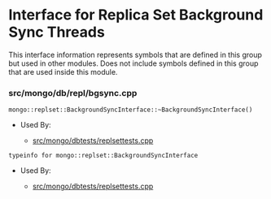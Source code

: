 
# Interface for Replica Set Background Sync Threads
This interface information represents symbols that are defined in this group but used in other modules.  Does not include symbols defined in this group that are used inside this module.

### src/mongo/db/repl/bgsync.cpp

<div></div>

    mongo::replset::BackgroundSyncInterface::~BackgroundSyncInterface()

- Used By:

    - [src/mongo/dbtests/replsettests.cpp](../../../../tests/unit\_tests)

<div></div>

    typeinfo for mongo::replset::BackgroundSyncInterface

- Used By:

    - [src/mongo/dbtests/replsettests.cpp](../../../../tests/unit\_tests)
